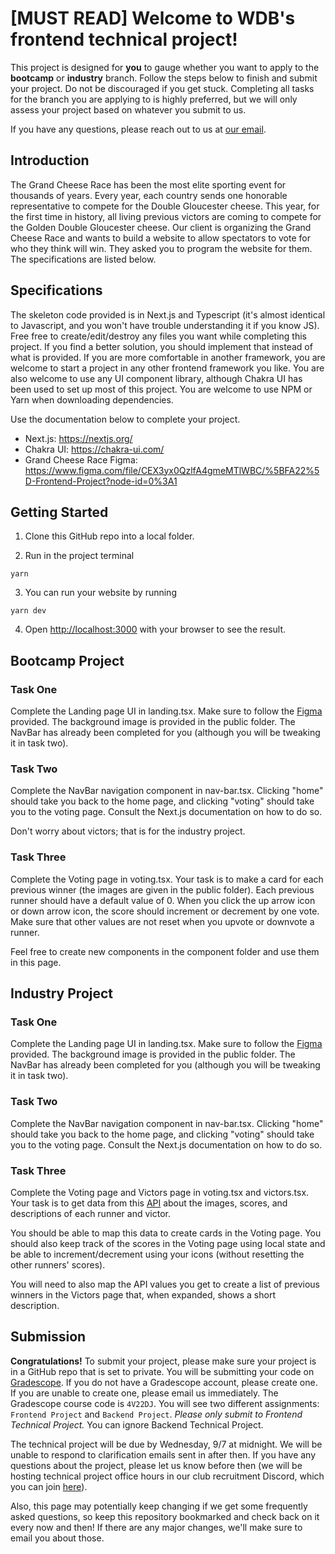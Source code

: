 # [MUST READ] Welcome to WDB's frontend technical project!

This project is designed for **you** to gauge whether you want to apply to the **bootcamp** or **industry** branch. Follow the steps below to finish and submit your project. Do not be discouraged if you get stuck. Completing all tasks for the branch you are applying to is highly preferred, but we will only assess your project based on whatever you submit to us.

If you have any questions, please reach out to us at [our email](webatberkeley@gmail.com).

## Introduction

The Grand Cheese Race has been the most elite sporting event for thousands of years. Every year, each country sends one honorable representative to compete for the Double Gloucester cheese. This year, for the first time in history, all living previous victors are coming to compete for the Golden Double Gloucester cheese. Our client is organizing the Grand Cheese Race and wants to build a website to allow spectators to vote for who they think will win. They asked you to program the website for them. The specifications are listed below.

## Specifications

The skeleton code provided is in Next.js and Typescript (it's almost identical to Javascript, and you won't have trouble understanding it if you know JS). Free free to create/edit/destroy any files you want while completing this project. If you find a better solution, you should implement that instead of what is provided. If you are more comfortable in another framework, you are welcome to start a project in any other frontend framework you like. You are also welcome to use any UI component library, although Chakra UI has been used to set up most of this project. You are welcome to use NPM or Yarn when downloading dependencies. 

Use the documentation below to complete your project.

- Next.js: https://nextjs.org/
- Chakra UI: https://chakra-ui.com/
- Grand Cheese Race Figma: https://www.figma.com/file/CEX3yx0QzlfA4gmeMTlWBC/%5BFA22%5D-Frontend-Project?node-id=0%3A1

## Getting Started

1. Clone this GitHub repo into a local folder. 

2. Run in the project terminal

```
yarn
```

3. You can run your website by running

```
yarn dev
```

4. Open [http://localhost:3000](http://localhost:3000) with your browser to see the result.

## Bootcamp Project

### Task One

Complete the Landing page UI in landing.tsx. Make sure to follow the [Figma](https://www.figma.com/file/CEX3yx0QzlfA4gmeMTlWBC/%5BFA22%5D-Frontend-Project?node-id=0%3A1) provided. The background image is provided in the public folder. The NavBar has already been completed for you (although you will be tweaking it in task two). 

### Task Two

Complete the NavBar navigation component in nav-bar.tsx. Clicking "home" should take you back to the home page, and clicking "voting" should take you to the voting page. Consult the Next.js documentation on how to do so.

Don't worry about victors; that is for the industry project.

### Task Three

Complete the Voting page in voting.tsx. Your task is to make a card for each previous winner (the images are given in the public folder). Each previous runner should have a default value of 0. When you click the up arrow icon or down arrow icon, the score should increment or decrement by one vote. Make sure that other values are not reset when you upvote or downvote a runner.

Feel free to create new components in the component folder and use them in this page.

## Industry Project

### Task One

Complete the Landing page UI in landing.tsx. Make sure to follow the [Figma](https://www.figma.com/file/CEX3yx0QzlfA4gmeMTlWBC/%5BFA22%5D-Frontend-Project?node-id=0%3A1) provided. The background image is provided in the public folder. The NavBar has already been completed for you (although you will be tweaking it in task two). 

### Task Two

Complete the NavBar navigation component in nav-bar.tsx. Clicking "home" should take you back to the home page, and clicking "voting" should take you to the voting page. Consult the Next.js documentation on how to do so.

### Task Three

Complete the Voting page and Victors page in voting.tsx and victors.tsx. Your task is to get data from this [API]() about the images, scores, and descriptions of each runner and victor. 

You should be able to map this data to create cards in the Voting page. You should also keep track of the scores in the Voting page using local state and be able to increment/decrement using your icons (without resetting the other runners' scores). 

You will need to also map the API values you get to create a list of previous winners in the Victors page that, when expanded, shows a short description.

## Submission

**Congratulations!** To submit your project, please make sure your project is in a GitHub repo that is set to private. You will be submitting your code on [Gradescope](https://www.gradescope.com/). If you do not have a Gradescope account, please create one. If you are unable to create one, please email us
immediately. The Gradescope course code is `4V22DJ`. You will see two different assignments: `Frontend Project` and `Backend Project`. _Please only submit to Frontend Technical Project._ You can ignore Backend Technical Project.

The technical project will be due by Wednesday, 9/7 at midnight. We will be unable to respond to clarification emails sent in after then. If you have any questions about the project, please let us know before then (we will be hosting technical project office hours in our club recruitment Discord, which you can join [here](https://linktr.ee/webdevatberkeley)).

Also, this page may potentially keep changing if we get some frequently asked questions, so keep this repository bookmarked and check back on it every now and then! If there are any major changes, we'll make sure to email you about those.
